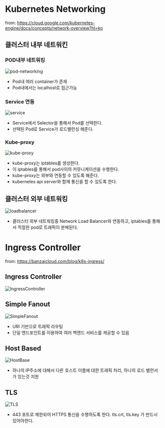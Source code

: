# Kubernetes Networking

from: https://cloud.google.com/kubernetes-engine/docs/concepts/network-overview?hl=ko

## 클러스터 내부 네트워킨 

### POD내부 네트워킹 

![pod-networking](https://cloud.google.com/kubernetes-engine/images/networking-overview_single-node.png?hl=ko)

- Pod내 여러 container가 존재
- Pod내에서는 localhost로 접근가능 

### Service 연동 

![service](https://cloud.google.com/kubernetes-engine/images/networking-overview_two-services.png?hl=ko)

- Service에서 Selector을 통해서 Pod를 선택한다. 
- 선택된 Pod로 Service가 로드밸런싱 해준다. 


### Kube-proxy

![kube-proxy](https://cloud.google.com/kubernetes-engine/images/networking-overview_load-balancer.png?hl=ko)

- kube-proxy는 iptables를 생성한다. 
- 이 iptables를 통해서 pod사이의 커뮤니케이션을 수행한다. 
- kube-proxy는 외부와 연동할 수 있도록 해준다. 
- kubernetes api server와 함께 통신을 할 수 있도록 한다. 

## 클러스터 외부 네트워킹 

![loadbalancer](https://cloud.google.com/kubernetes-engine/images/networking-overview_routing.png?hl=ko)

- 클러스터 외부 네트워킹중 Network Load Balancer와 연동하고, iptables를 통해서 적절한 pod로 트래픽이 분배된다. 


# Ingress Controller 

from: https://banzaicloud.com/blog/k8s-ingress/

## Ingress Controller

![IngressController](https://banzaicloud.com/blog/k8s-ingress/ingress_huea3004957fbcd34bed66b8a8e9734398_115510_960x0_resize_box_2.png)

## Simple Fanout

![SimpleFanout](https://banzaicloud.com/blog/k8s-ingress/ingress-fanout_huffd274de23b098a89cd44c9e6cc996ce_114716_960x0_resize_box_2.png)

- URI 기반으로 트래픽 라우팅 
- 단일 엔드포인트를 이용하여 여러 백앤드 서비스를 제공할 수 있음 

## Host Based 

![HostBase](https://banzaicloud.com/blog/k8s-ingress/ingress-host-based_huceb35be881c2eb47b69d4d146880e204_114327_960x0_resize_box_2.png)

- 하나의 IP주소에 대해서 다른 호스트 이름에 대한 트래픽 처리, 하나의 로드 밸런서가 있는것 지원 

## TLS

![TLS](https://banzaicloud.com/blog/k8s-ingress/ingress-tls_hua6eee610ae828878ca65bfe906dfd4ad_110684_960x0_resize_box_2.png)

- 443 포트로 제한되어 HTTPS 통신을 수행하도록 한다. tls.crt, tls.key 가 반드시 있어야한다. 

